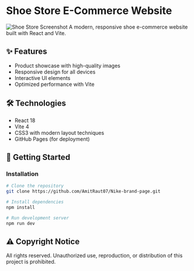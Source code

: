 # Shoe Store E-Commerce Website

![Shoe Store Screenshot](./public/images/screenshot.png)
A modern, responsive shoe e-commerce website built with React and Vite.

## ✨ Features

- Product showcase with high-quality images
- Responsive design for all devices
- Interactive UI elements
- Optimized performance with Vite

## 🛠 Technologies

- React 18
- Vite 4
- CSS3 with modern layout techniques
- GitHub Pages (for deployment)

## 🚀 Getting Started

### Installation

```bash
# Clone the repository
git clone https://github.com/AmitRaut07/Nike-brand-page.git

# Install dependencies
npm install

# Run development server
npm run dev
```

## ⚠️ Copyright Notice

All rights reserved. Unauthorized use, reproduction, or distribution of this project is prohibited.

